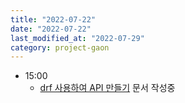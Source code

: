```yaml
---
title: "2022-07-22"
date: "2022-07-22"
last_modified_at: "2022-07-29"
category: project-gaon
---
```


- 15:00
  - [drf 사용하여 API 만들기](/TIL/django-rest-framework/django-start-with-drf/) 문서 작성중